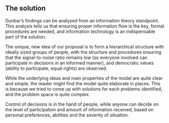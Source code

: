## The solution

Dunbar’s findings can be analysed from an information theory standpoint. This analysis tells us that ensuring proper information flow is the key, formal procedures are needed, and information technology is an indispensable part of the solution.

  
The unique, new idea of our proposal is to form a hierarchical structure with ideally sized groups of people, with the structure and procedures ensuring that the signal-to-noise ratio remains low \(so everyone involved can participate in decisions in an informed manner\), and democratic values \(ability to participate, equal rights\) are observed.

  
While the underlying ideas and main properties of the model are quite clear and simple, the reader might find the model quite elaborate in places. This is because we tried to come up with solutions for each problems identified, and the problem space is quite complex.

  
Control of decisions is in the hand of people, while anyone can decide on the level of participation and amount of information received, based on personal preferences, abilities and the severity of situation.

